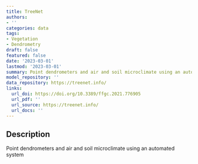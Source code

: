 ```yaml
---
title: TreeNet
authors:
- ''
categories: data
tags:
- Vegetation
- Dendrometry
draft: false
featured: false
date: '2023-03-01'
lastmod: '2023-03-01'
summary: Point dendrometers and air and soil microclimate using an automated system
model_repository: ''
data_repository: https://treenet.info/
links:
  url_doi: https://doi.org/10.3389/ffgc.2021.776905
  url_pdf: ''
  url_source: https://treenet.info/
  url_docs: ''
---
```


## Description

Point dendrometers and air and soil microclimate using an automated system

